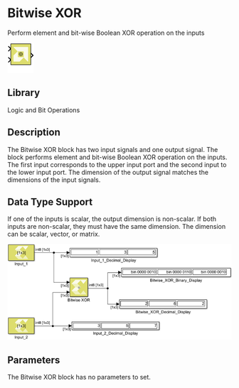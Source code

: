 # Bitwise XOR

Perform element and bit-wise Boolean XOR operation on the inputs

![](./Images/block.png)

## Library

Logic and Bit Operations


## Description

The Bitwise XOR block has two input signals and one output signal. The
block performs element and bit-wise Boolean XOR operation on the inputs.
The first input corresponds to the upper input port and the second input
to the lower input port. The dimension of the output signal matches the
dimensions of the input signals.

## Data Type Support

If one of the inputs is scalar, the output dimension is non-scalar. If
both inputs are non-scalar, they must have the same dimension. The
dimension can be scalar, vector, or matrix.


![](./Images/vgs1532106955955.png)

## Parameters

The Bitwise XOR block has no parameters to set.
